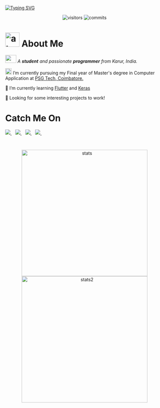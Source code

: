 [![Typing SVG](https://readme-typing-svg.herokuapp.com?font=Fira&color=24292E&size=60&center=true&vCenter=true&width=1000&height=100&lines=Hey+Buddy!+This+is+Mohanraj)](https://git.io/typing-svg)

<p align="center"> 
  <img src="https://komarev.com/ghpvc/?username=mohanrajreese&label=Profile%20views&color=00968f&style=flat" alt="visitors" />
  <img src="https://badges.pufler.dev/commits/monthly/mohanrajreese&private=true" alt="commits" />
</p>

# <img width="45" alt="about" src="https://raw.github.com/elizarov/elizarov/master/about.png"> About Me
<p>
  <em>
     <img src="https://raw.githubusercontent.com/TheDudeThatCode/TheDudeThatCode/master/Assets/Developer.gif" width=35 height=25> A <b>student</b> and passionate <b>programmer</b> from Karur, India.
  </em>
 </p>
 
<img src="https://raw.githubusercontent.com/TheDudeThatCode/TheDudeThatCode/master/Assets/Medal.gif" width=20 height=20>  I’m currently pursuing my Final year of Master's degree in Computer Application at [PSG Tech, Coimbatore.](https://www.psgtech.edu/)
 
🌱 I’m currently learning [Flutter](https://www.Flutter.dev/) and [Keras](https://docs.keras.org/)

🔭 Looking for some interesting projects to work!
 
#### <h1>Catch Me On</h1>

<p align=''>
  <a href="https://www.linkedin.com/in/mohanraj-m-457873202/">
    <img src="https://img.shields.io/badge/linkedin-%230077B5.svg?&style=for-the-badge&logo=linkedin&logoColor=white" />
  </a>&nbsp;&nbsp;
    <a href='mailto:mohanrj1345@gmail.com'>
      <img src="https://img.shields.io/badge/Gmail-D14836?style=for-the-badge&logo=gmail&logoColor=white"/>
    </a>&nbsp;&nbsp;
  <a href="https://stackoverflow.com/users/15047438/mohanraj-m?tab=profile">
    <img src="https://img.shields.io/badge/stackoverflow-E34224?&style=for-the-badge&logo=stackoverflow&logoColor=white" />        
  </a>&nbsp;&nbsp; 
  <a href="https://instagram.com/mohanraj_45">
    <img src="https://img.shields.io/badge/instagram-%23E4405F.svg?&style=for-the-badge&logo=instagram&logoColor=white" />        
  </a>&nbsp;&nbsp; 
</p>

<!-- 
### <h1><b>Worked with </b></h1>

<code><img height="40" src="https://raw.githubusercontent.com/devicons/devicon/master/icons/c/c-plain.svg" title="C"></code>
<code><img height="40" src="https://raw.githubusercontent.com/devicons/devicon/master/icons/java/java-original-wordmark.svg" title="java"></code>
<code><img height="40" src="https://raw.githubusercontent.com/devicons/devicon/master/icons/python/python-original.svg" title="python"></code>
<code><img height="40" src="https://raw.githubusercontent.com/devicons/devicon/master/icons/javascript/javascript-original.svg" title="javascript"></code>
<code><img height="40" src="https://raw.githubusercontent.com/devicons/devicon/master/icons/html5/html5-original.svg" title="html5"></code>
<code><img height="40" src="https://raw.githubusercontent.com/devicons/devicon/master/icons/php/php-plain.svg" title="php"></code>
<code><img height="40" src="https://raw.githubusercontent.com/devicons/devicon/master/icons/bootstrap/bootstrap-plain.svg" title="Bootstrap"></code>
<code><img height="40" src="https://raw.githubusercontent.com/devicons/devicon/master/icons/postgresql/postgresql-original.svg" title="Postgresql"></code>
<code><img height="40" src="https://raw.githubusercontent.com/devicons/devicon/master/icons/django/django-plain.svg" title="django"></code>
<code><img height="40" src="https://raw.githubusercontent.com/devicons/devicon/master/icons/mysql/mysql-original-wordmark.svg" title="mysql"></code>
<code><img height="40" src="https://raw.githubusercontent.com/devicons/devicon/master/icons/git/git-original.svg" title="git"></code>
<!-- <code><img height="40" src="https://raw.githubusercontent.com/devicons/devicon/master/icons/figma/figma-plain.svg" title="Figma"></code> -->
<!-- <code><img height="40" src="https://raw.githubusercontent.com/devicons/devicon/master/icons/css3/css3-original-wordmark.svg" title="css3"></code> -->
<!-- <code><img height="40" src="https://raw.githubusercontent.com/devicons/devicon/master/icons/linux/linux-original.svg" title="linux"></code> -->
<!-- <code><img height="40" src="https://raw.githubusercontent.com/devicons/devicon/master/icons/react/react-original-wordmark.svg" title="react"></code> -->

<br>


<p align='center'>
  <img width="400" src="https://readme-stats-delta.vercel.app/api?username=mohanrajreese&count_private=true&show_icons=true&title_color=7A7ADB&icon_color=2234AE&text_color=D3D3D3&bg_color=0,000000,130F40" alt="stats" />
  <img width="400" src="https://github-readme-streak-stats.herokuapp.com/?user=mohanrajreese&background=130F40&border=fff&currStreakNum=fff&ring=7A7ADB&sideNums=fff&dates=d5d5d5&sideLabels=d5d5d5" alt="stats2" />
